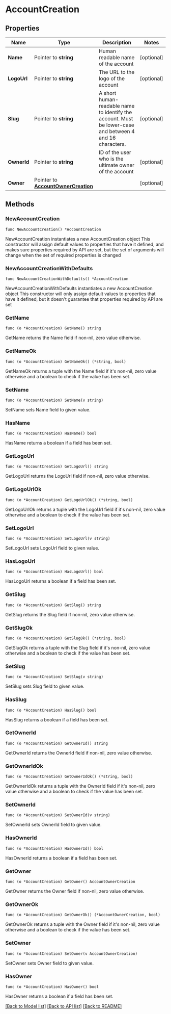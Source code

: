 # AccountCreation

## Properties

Name | Type | Description | Notes
------------ | ------------- | ------------- | -------------
**Name** | Pointer to **string** | Human readable name of the account | [optional] 
**LogoUrl** | Pointer to **string** | The URL to the logo of the account | [optional] 
**Slug** | Pointer to **string** | A short human-readable name to identify the account. Must be lower-case and between 4 and 16 characters. | [optional] 
**OwnerId** | Pointer to **string** | ID of the user who is the ultimate owner of the account | [optional] 
**Owner** | Pointer to [**AccountOwnerCreation**](AccountOwnerCreation.md) |  | [optional] 

## Methods

### NewAccountCreation

`func NewAccountCreation() *AccountCreation`

NewAccountCreation instantiates a new AccountCreation object
This constructor will assign default values to properties that have it defined,
and makes sure properties required by API are set, but the set of arguments
will change when the set of required properties is changed

### NewAccountCreationWithDefaults

`func NewAccountCreationWithDefaults() *AccountCreation`

NewAccountCreationWithDefaults instantiates a new AccountCreation object
This constructor will only assign default values to properties that have it defined,
but it doesn't guarantee that properties required by API are set

### GetName

`func (o *AccountCreation) GetName() string`

GetName returns the Name field if non-nil, zero value otherwise.

### GetNameOk

`func (o *AccountCreation) GetNameOk() (*string, bool)`

GetNameOk returns a tuple with the Name field if it's non-nil, zero value otherwise
and a boolean to check if the value has been set.

### SetName

`func (o *AccountCreation) SetName(v string)`

SetName sets Name field to given value.

### HasName

`func (o *AccountCreation) HasName() bool`

HasName returns a boolean if a field has been set.

### GetLogoUrl

`func (o *AccountCreation) GetLogoUrl() string`

GetLogoUrl returns the LogoUrl field if non-nil, zero value otherwise.

### GetLogoUrlOk

`func (o *AccountCreation) GetLogoUrlOk() (*string, bool)`

GetLogoUrlOk returns a tuple with the LogoUrl field if it's non-nil, zero value otherwise
and a boolean to check if the value has been set.

### SetLogoUrl

`func (o *AccountCreation) SetLogoUrl(v string)`

SetLogoUrl sets LogoUrl field to given value.

### HasLogoUrl

`func (o *AccountCreation) HasLogoUrl() bool`

HasLogoUrl returns a boolean if a field has been set.

### GetSlug

`func (o *AccountCreation) GetSlug() string`

GetSlug returns the Slug field if non-nil, zero value otherwise.

### GetSlugOk

`func (o *AccountCreation) GetSlugOk() (*string, bool)`

GetSlugOk returns a tuple with the Slug field if it's non-nil, zero value otherwise
and a boolean to check if the value has been set.

### SetSlug

`func (o *AccountCreation) SetSlug(v string)`

SetSlug sets Slug field to given value.

### HasSlug

`func (o *AccountCreation) HasSlug() bool`

HasSlug returns a boolean if a field has been set.

### GetOwnerId

`func (o *AccountCreation) GetOwnerId() string`

GetOwnerId returns the OwnerId field if non-nil, zero value otherwise.

### GetOwnerIdOk

`func (o *AccountCreation) GetOwnerIdOk() (*string, bool)`

GetOwnerIdOk returns a tuple with the OwnerId field if it's non-nil, zero value otherwise
and a boolean to check if the value has been set.

### SetOwnerId

`func (o *AccountCreation) SetOwnerId(v string)`

SetOwnerId sets OwnerId field to given value.

### HasOwnerId

`func (o *AccountCreation) HasOwnerId() bool`

HasOwnerId returns a boolean if a field has been set.

### GetOwner

`func (o *AccountCreation) GetOwner() AccountOwnerCreation`

GetOwner returns the Owner field if non-nil, zero value otherwise.

### GetOwnerOk

`func (o *AccountCreation) GetOwnerOk() (*AccountOwnerCreation, bool)`

GetOwnerOk returns a tuple with the Owner field if it's non-nil, zero value otherwise
and a boolean to check if the value has been set.

### SetOwner

`func (o *AccountCreation) SetOwner(v AccountOwnerCreation)`

SetOwner sets Owner field to given value.

### HasOwner

`func (o *AccountCreation) HasOwner() bool`

HasOwner returns a boolean if a field has been set.


[[Back to Model list]](../README.md#documentation-for-models) [[Back to API list]](../README.md#documentation-for-api-endpoints) [[Back to README]](../README.md)


